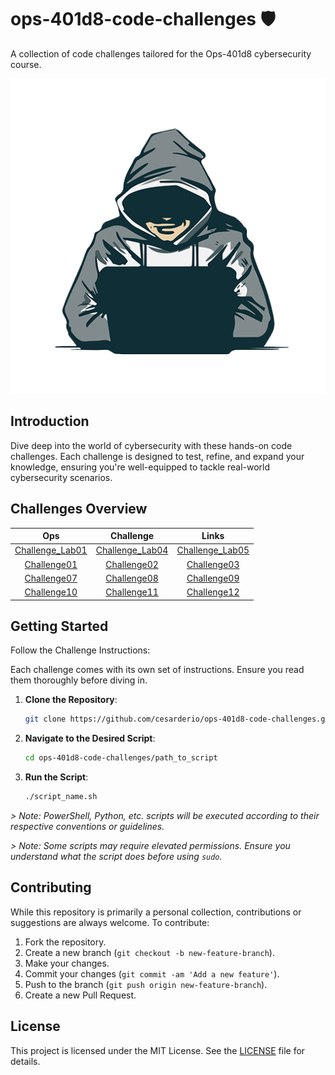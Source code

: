 # ops-401d8-code-challenges 🛡️

A collection of code challenges tailored for the Ops-401d8 cybersecurity course.

![Banner Image](./assets/hood.png)

## Introduction

Dive deep into the world of cybersecurity with these hands-on code challenges. Each challenge is designed to test, refine, and expand your knowledge, ensuring you're well-equipped to tackle real-world cybersecurity scenarios.

## Challenges Overview

  | Ops | Challenge | Links |
  |:----------------------:|:-----------------------:|:----------------------:|
  | [Challenge_Lab01](./Challenge_Lab01/)  |  [Challenge_Lab04](./Challenge_Lab04/)  |  [Challenge_Lab05](./Challenge_Lab05/) |
  | [Challenge01](./Challenge01/)  |  [Challenge02](./Challenge02/)  |  [Challenge03](./Challenge03/) |
  | [Challenge07](./Challenge07/)  |  [Challenge08](./Challenge08/)  |  [Challenge09](./Challenge09/) |
  | [Challenge10](./Challenge10/)  |   [Challenge11](./Challenge11/)   |  [Challenge12](./Challenge12/) |

## Getting Started

Follow the Challenge Instructions:

Each challenge comes with its own set of instructions. Ensure you read them thoroughly before diving in.

<!-- -------------------------------- -->

1. **Clone the Repository**:

   ```bash
   git clone https://github.com/cesarderio/ops-401d8-code-challenges.git
   ```

2. **Navigate to the Desired Script**:

   ```bash
   cd ops-401d8-code-challenges/path_to_script
   ```

3. **Run the Script**:

   ```bash
   ./script_name.sh
   ```

*> Note: PowerShell, Python, etc. scripts will be executed according to their respective conventions or guidelines.*

*> Note: Some scripts may require elevated permissions. Ensure you understand what the script does before using `sudo`.*

<!-- -------------------------------- -->

## Contributing

While this repository is primarily a personal collection, contributions or suggestions are always welcome. To contribute:

1. Fork the repository.
2. Create a new branch (`git checkout -b new-feature-branch`).
3. Make your changes.
4. Commit your changes (`git commit -am 'Add a new feature'`).
5. Push to the branch (`git push origin new-feature-branch`).
6. Create a new Pull Request.

## License

This project is licensed under the MIT License. See the [LICENSE](LICENSE) file for details.
